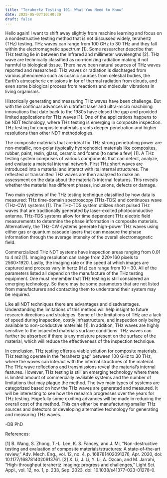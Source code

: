 ```yaml
---
title: "Terahertz Testing 101: What You Need to Know"
date: 2025-05-07T10:40:30
draft: false
---
```


Hello again! I want to shift away slightly from machine learning and focus on a nondestructive testing method that is not discussed widely, terahertz (THz) testing. THz waves can range from 100 GHz to 30 THz and they fall within the electromagnetic spectrum [1]. Some researcher describe that THz testing lie in between the infrared and millimeter wavelengths [2]. THz wave are technically classified as non-ionizing radiation making it not harmful to biological tissue. There have been natural sources of THz waves reported and researched. THz waves or radiation is discharged from various phenomena such as cosmic sources from celestial bodies, the Earth’s atmospheric emissions in for of thermal radiation from clouds, and even some biological process from reactions and molecular vibrations in living organisms. 

Historically generating and measuring THz waves have been challenge. But with the continual advances in ultrafast laser and ultra-micro machining innovations that date back to the 1980s have closed the gap and provided limited applications for THz waves [1]. One of the applications happens to be NDT technology, where THz testing is emerging in composite inspection. THz testing for composite materials grants deeper penetration and higher resolutions than other NDT methodologies.

The composite materials that are ideal for THz strong penetrating power are non-metallic, non-polar (typically hydrophobic) materials like composites, rubber, paint, resin, glass, ceramic and foams (to name a few) [1]. A THz testing system comprises of various components that can detect, analyze, and evaluate a material internal network. First THz short waves are introduced into a material and interact with its internal structures. The reflected or transmitted THz waves are then analyzed to make an assessment on the data about the material’s internal features. This reveals whether the material has different phases, inclusions, defects or damage.

Two main systems of the THz testing technique classified by how data is measured: THz time-domain spectroscopy (THz-TDS) and continuous wave (THz-CW) systems [1]. The THz-TDS system utilizes short pulsed THz waves that are traditionally generated by laser-excited photoconductive antenna. THz-TDS systems allow for time dependent THz electric field measurements to determine the phase information in composite materials. Alternatively, the THz-CW systems generate high-power THz waves using either gas or quantum cascade lasers that can measure the phase information through the average intensity of the overall electromagnetic field.

Commercialized THz NDT systems have inspection areas ranging from 0.01 to 4 m2  [1]. Imaging resolution can range from 220×160 pixels to 2560×1920. Lastly, the imaging rate or the speed at which images are captured and process vary in hertz (Hz) can range from 10 – 30. All of the parameters listed all depend on the manufacture of the THz testing equipment. One must remember that THz testing is still considered an emerging technology. So there may be some parameters that are not listed from manufacturers and contacting them to understand their system may be required.

Like all NDT techniques there are advantages and disadvantages. Understanding the limitations of this method will help insight to future research directions and strategies. Some of the limitations of THz are a lack of speed during inspection, costly infrastructure, and inspection only being available to non-conductive materials [1]. In addition, THz waves are highly sensitive to the inspected materials surface conditions. THz waves can further be absorbed if there is any moisture present on the surface of the material, which will reduce the effectiveness of the inspection technique.

In conclusion, THz testing offers a viable solution for composite materials. THz testing operate in the “terahertz gap” between 100 GHz to 30 THz, where the waves can interact with the internal structures of the material. The THz wave reflections and transmissions reveal the material’s internal features. However, THz testing is still an emerging technology where there is limited amount of commercially available systems and the number of limitations that may plague the method. The two main types of systems are categorized based on how the THz waves are generated and measured. It will be interesting to see how the research progresses over the years for THz testing. Hopefully some exciting advances will be made in reducing the overall cost of the method. This can either be manufacturing smaller THz sources and detectors or developing alternative technology for generating and measuring THz waves.

-DB PhD

References:

[1]	B. Wang, S. Zhong, T.-L. Lee, K. S. Fancey, and J. Mi, “Non-destructive testing and evaluation of composite materials/structures: A state-of-the-art review,” Adv. Mech. Eng., vol. 12, no. 4, p. 168781402091376, Apr. 2020, doi: 10.1177/1687814020913761.
[2]	X. Li, J. Li, Y. Li, A. Ozcan, and M. Jarrahi, “High-throughput terahertz imaging: progress and challenges,” Light Sci. Appl., vol. 12, no. 1, p. 233, Sep. 2023, doi: 10.1038/s41377-023-01278-0.